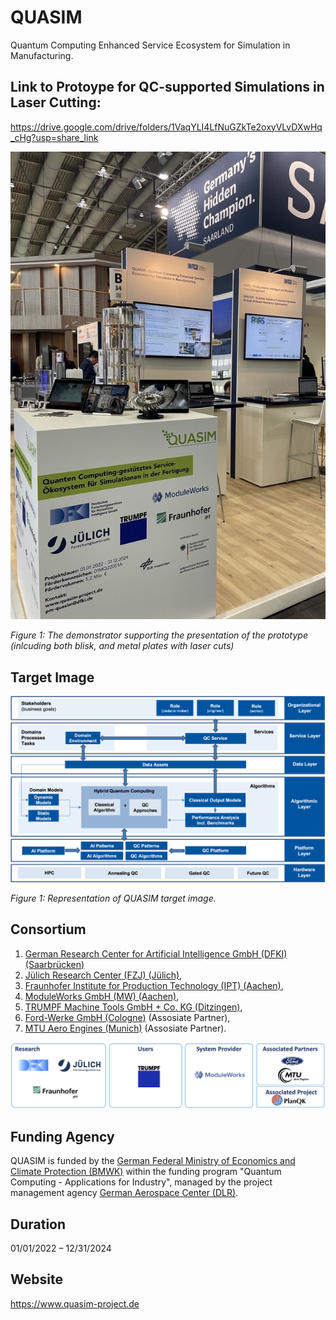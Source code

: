 # QUASIM
Quantum Computing Enhanced Service Ecosystem for Simulation in Manufacturing.


## Link to Protoype for QC-supported Simulations in Laser Cutting: 

https://drive.google.com/drive/folders/1VaqYLI4LfNuGZkTe2oxyVLvDXwHq_cHg?usp=share_link

[![Protoype for QC-supported Simulations in Laser Cutting](QUASIM_demonstrator.jpeg)](https://drive.google.com/drive/folders/1VaqYLI4LfNuGZkTe2oxyVLvDXwHq_cHg?usp=share_link) 

*Figure 1: The demonstrator supporting the presentation of the prototype (inlcuding both blisk, and metal plates with laser cuts)*


## Target Image
<img src="QUASIM_Target_Image_new.png" width="800"> 

*Figure 1: Representation of QUASIM target image.*


## Consortium

1. [German Research Center for Artificial Intelligence GmbH (DFKI) (Saarbrücken)](https://www.dfki.de/web)
2. [Jülich Research Center (FZJ) (Jülich)](https://www.fz-juelich.de),
3. [Fraunhofer Institute for Production Technology (IPT) (Aachen)](https://www.ipt.fraunhofer.de),
4. [ModuleWorks GmbH (MW) (Aachen)](https://www.moduleworks.com/),
5. [TRUMPF Machine Tools GmbH + Co. KG (Ditzingen)](https://www.trumpf.com/),
6. [Ford-Werke GmbH (Cologne)](https://www.ford.de/) (Assosiate Partner),
7. [MTU Aero Engines (Munich)](https://www.mtu.de/) (Assosiate Partner).


<img src="consortium.png" width="800"> 


## Funding Agency

QUASIM is funded by the [German Federal Ministry of Economics and Climate Protection (BMWK)](https://www.bmwk.de/) within the funding program "Quantum Computing - Applications for Industry", managed by the project management agency [German Aerospace Center (DLR)](https://www.dlr.de).

## Duration

01/01/2022 – 12/31/2024

## Website

https://www.quasim-project.de
